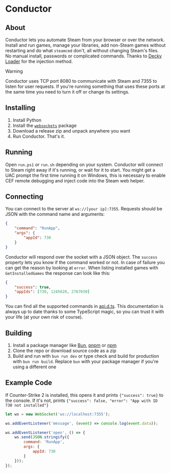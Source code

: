 # Conductor

## About

Conductor lets you automate Steam from your browser or over the network. Install and run games, manage your libraries, add non-Steam games without restarting and do what `steamcmd` don't, all without changing Steam's files. No manual install, passwords or complicated commands. Thanks to [Decky Loader](https://github.com/SteamDeckHomebrew/decky-loader) for the injection method.

> [!WARNING]
> Conductor uses TCP port 8080 to communicate with Steam and 7355 to listen for user requests. If you're running something that uses these ports at the same time you need to turn it off or change its settings.

## Installing

1. Install Python
2. Install the [`websockets`](https://pypi.org/project/websockets/) package
3. Download a release zip and unpack anywhere you want
4. Run Conductor. That's it.

## Running

Open `run.ps1` or `run.sh` depending on your system. Conductor will connect to Steam right away if it's running, or wait for it to start. You might get a UAC prompt the first time running it on Windows, this is necessary to enable CEF remote debugging and inject code into the Steam web helper.

## Connecting

You can connect to the server at `ws://[your ip]:7355`. Requests should be JSON with the command name and arguments:

```json
{
    "command": "RunApp",
    "args": {
        "appId": 730
    }
}
```

Conductor will respond over the socket with a JSON object. The `success` property lets you know if the command worked or not. In case of failure you can get the reason by looking at `error`. When listing installed games with `GetInstalledGames` the response can look like this:

```json
{
    "success": true,
    "appIds": [730, 1245620, 2767030]
}
```

You can find all the supported commands in [api.d.ts](./api.d.ts). This documentation is always up to date thanks to some TypeScript magic, so you can trust it with your life (at your own risk of course).

## Building

1. Install a package manager like [Bun](https://bun.sh), [pnpm](https://pnpm.io) or [npm](https://nodejs.org)
2. Clone the repo or download source code as a zip
3. Build and run with `bun run dev` or type check and build for production with `bun run build`. Replace `bun` with your package manager if you're using a different one

## Example Code

If Counter-Strike 2 is installed, this opens it and prints `{"success": true}` to the console. If it's not, prints `{"success": false, "error": "App with ID 730 not installed"}`

```javascript
let ws = new WebSocket('ws://localhost:7355');

ws.addEventListener('message', (event) => console.log(event.data));

ws.addEventListener('open', () => {
    ws.send(JSON.stringify({
        command: 'RunApp',
        args: {
            appId: 730
        }
    }));
});
```

